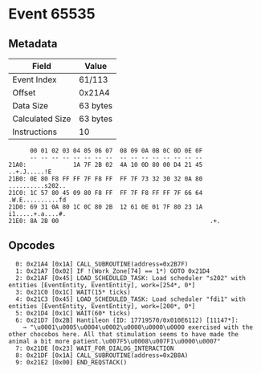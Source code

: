# Event 65535

## Metadata

| Field           | Value    |
|-----------------|----------|
| Event Index     | 61/113   |
| Offset          | 0x21A4   |
| Data Size       | 63 bytes |
| Calculated Size | 63 bytes |
| Instructions    | 10       |

```
      00 01 02 03 04 05 06 07  08 09 0A 0B 0C 0D 0E 0F
      -- -- -- -- -- -- -- --  -- -- -- -- -- -- -- --
21A0:             1A 7F 2B 02  4A 10 0D 80 00 D4 21 45      ..+.J.....!E
21B0: 0E 80 F8 FF FF 7F F8 FF  FF 7F 73 32 30 32 0A 80  ..........s202..
21C0: 1C 57 80 45 09 80 F8 FF  FF 7F F8 FF FF 7F 66 64  .W.E..........fd
21D0: 69 31 0A 80 1C 0C 80 2B  12 61 0E 01 7F 80 23 1A  i1.....+.a....#.
21E0: 8A 2B 00                                          .+.             
```

## Opcodes

```
  0: 0x21A4 [0x1A] CALL_SUBROUTINE(address=0x2B7F)
  1: 0x21A7 [0x02] IF !(Work_Zone[74] == 1*) GOTO 0x21D4
  2: 0x21AF [0x45] LOAD_SCHEDULED_TASK: Load scheduler "s202" with entities [EventEntity, EventEntity], work=[254*, 0*]
  3: 0x21C0 [0x1C] WAIT(15* ticks)
  4: 0x21C3 [0x45] LOAD_SCHEDULED_TASK: Load scheduler "fdi1" with entities [EventEntity, EventEntity], work=[200*, 0*]
  5: 0x21D4 [0x1C] WAIT(60* ticks)
  6: 0x21D7 [0x2B] Hantileon (ID: 17719570/0x010E6112) [11147*]:
    → "\u0001\u0005\u0004\u0002\u0000\u0000\u0000 exercised with the other chocobos here. All that stimulation seems to have made the animal a bit more patient.\u007F5\u0008\u007F1\u0000\u0007"
  7: 0x21DE [0x23] WAIT_FOR_DIALOG_INTERACTION
  8: 0x21DF [0x1A] CALL_SUBROUTINE(address=0x2B8A)
  9: 0x21E2 [0x00] END_REQSTACK()
```
